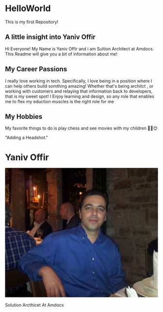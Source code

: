 # HelloWorld
This is my first Repository!
## A little insight into Yaniv Offir
Hi Everyone! My Name is Yaniv Offir and i am Sultion Architect at Amdocs. This Readme will give you a bit of information about me!

## My Career Passions
I really love working in tech. Specifically, I love being in a position where I can help others build somthing amazing!
Whether that's being architct , or working with customers and relaying that information back to developers, that is my sweet spot!
I Enjoy learning and design, so any role that enables me to flex my eduction muscles is the right role for me

## My Hobbies
My favorite things to do is play chess and see movies with my children
🐱‍🏍😊

"Adding a Headshot."

# Yaniv Offir
 
![headshot](MyPic.JPG)

Solution Arcthicet At Amdocs
